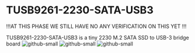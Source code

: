 # TUSB9261-2230-SATA-USB3
!!!AT THIS PHASE WE STILL HAVE NO ANY VERIFICATION ON THIS YET !!!

TUSB9261-2230-SATA-USB3 is a tiny 2230 M.2 SATA SSD to USB-3 bridge board
![github-small](https://cdn.discordapp.com/attachments/857047152684564523/959693812828102696/unknown.png)
![github-small](https://cdn.discordapp.com/attachments/857047152684564523/959549369542135818/unknown.png)
![github-small](https://cdn.discordapp.com/attachments/857047152684564523/959550584204177488/unknown.png)
